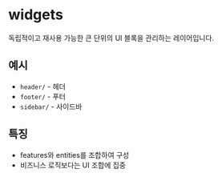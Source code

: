 # widgets

독립적이고 재사용 가능한 큰 단위의 UI 블록을 관리하는 레이어입니다.

## 예시
- `header/` - 헤더
- `footer/` - 푸터
- `sidebar/` - 사이드바

## 특징
- features와 entities를 조합하여 구성
- 비즈니스 로직보다는 UI 조합에 집중


